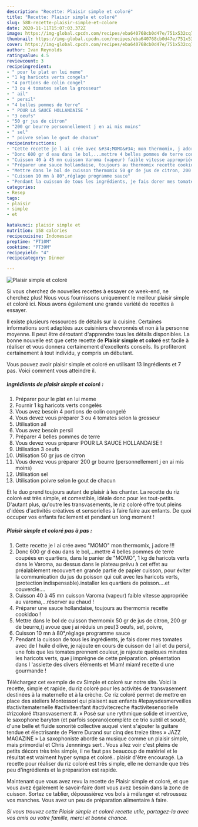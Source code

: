 ```yaml
---
description: "Recette: Plaisir simple et coloré"
title: "Recette: Plaisir simple et coloré"
slug: 588-recette-plaisir-simple-et-colore
date: 2020-11-11T15:07:03.372Z
image: https://img-global.cpcdn.com/recipes/eba640768cb0d47e/751x532cq70/plaisir-simple-et-colore-photo-principale-de-la-recette.jpg
thumbnail: https://img-global.cpcdn.com/recipes/eba640768cb0d47e/751x532cq70/plaisir-simple-et-colore-photo-principale-de-la-recette.jpg
cover: https://img-global.cpcdn.com/recipes/eba640768cb0d47e/751x532cq70/plaisir-simple-et-colore-photo-principale-de-la-recette.jpg
author: Ivan Reynolds
ratingvalue: 4.5
reviewcount: 3
recipeingredient:
- " pour le plat en lui meme"
- "1 kg haricots verts congels"
- "4 portions de colin congel"
- "3 ou 4 tomates selon la grosseur"
- " ail"
- " persil"
- "4 belles pommes de terre"
- " POUR LA SAUCE HOLLANDAISE "
- "3 oeufs"
- "50 gr jus de citron"
- "200 gr beurre personnellement j en ai mis moins"
- " sel"
- " poivre selon le gout de chacun"
recipeinstructions:
- "Cette recette je l ai crée avec &#34;MOMO&#34; mon thermomix, j adore !!!"
- "Donc 600 gr d eau dans le bol,...mettre 4 belles pommes de terre coupées en quartiers, dans le panier de &#34;MOMO&#34;, 1 kg de haricots verts dans le Varoma, au dessus dans le plateau prévu à cet effet au préalablement recouvert en grande partie de papier cuisson, pour éviter la communication du jus du poisson qui cuit avec les haricots verts, (protection indispensable).installer les quartiers de poisson....et couvercle...."
- "Cuisson 40 à 45 mn cuisson Varoma (vapeur) faible vitesse appropriée au varoma,...réserver au chaud !"
- "Préparer une sauce hollandaise, toujours au thermomix recette cookidoo !"
- "Mettre dans le bol de cuisson thermomix 50 gr de jus de citron, 200 gr de beurre,(j avoue que j ai réduis un peu)3 oeufs, sel, poivre,"
- "Cuisson 10 mn à 80°,réglage programme sauce"
- "Pendant la cuisson de tous les ingrédients, je fais dorer mes tomates avec de l huile d olive, je rajoute en cours de cuisson de l ail et du persil, une fois que les tomates prennent couleur, je rajoute quelques minutes les haricots verts, que j imprègne de cette préparation. présentation dans l &#39;assiette des divers éléments et Miam! miam! recette d une gourmande !"
categories:
- Resep
tags:
- plaisir
- simple
- et

katakunci: plaisir simple et 
nutrition: 158 calories
recipecuisine: Indonesian
preptime: "PT10M"
cooktime: "PT39M"
recipeyield: "4"
recipecategory: Dinner

---
```



![Plaisir simple et coloré](https://img-global.cpcdn.com/recipes/eba640768cb0d47e/751x532cq70/plaisir-simple-et-colore-photo-principale-de-la-recette.jpg)

Si vous cherchez de nouvelles recettes à essayer ce week-end, ne cherchez plus! Nous vous fournissons uniquement le meilleur plaisir simple et coloré ici. Nous avons également une grande variété de recettes à essayer.

Il existe plusieurs ressources de détails sur la cuisine. Certaines informations sont adaptées aux cuisiniers chevronnés et non à la personne moyenne. Il peut être déroutant d'apprendre tous les détails disponibles. La bonne nouvelle est que cette recette de <strong> Plaisir simple et coloré </strong> est facile à réaliser et vous donnera certainement d'excellents conseils. Ils profiteront certainement à tout individu, y compris un débutant.

<!--inarticleads1-->

Vous pouvez avoir plaisir simple et coloré en utilisant 13 Ingrédients et 7 pas. Voici comment vous atteindre il.

##### Ingrédients de plaisir simple et coloré :

1. Préparer  pour le plat en lui meme
1. Fournir 1 kg haricots verts congelés
1. Vous avez besoin 4 portions de colin congelé
1. Vous devez vous préparer 3 ou 4 tomates selon la grosseur
1. Utilisation  ail
1. Vous avez besoin  persil
1. Préparer 4 belles pommes de terre
1. Vous devez vous préparer  POUR LA SAUCE HOLLANDAISE !
1. Utilisation 3 oeufs
1. Utilisation 50 gr jus de citron
1. Vous devez vous préparer 200 gr beurre (personnellement j en ai mis moins)
1. Utilisation  sel
1. Utilisation  poivre selon le gout de chacun


Et le duo prend toujours autant de plaisir à les chanter. La recette du riz coloré est très simple, et comestible, idéale donc pour les tout-petits. D&#39;autant plus, qu&#39;outre les transvasements, le riz coloré offre tout pleins d&#39;idées d&#39;activités créatives et sensorielles à faire faire aux enfants. De quoi occuper vos enfants facilement et pendant un long moment ! 

<!--inarticleads2-->

##### Plaisir simple et coloré pas à pas :

1. Cette recette je l ai crée avec &#34;MOMO&#34; mon thermomix, j adore !!!
1. Donc 600 gr d eau dans le bol,...mettre 4 belles pommes de terre coupées en quartiers, dans le panier de &#34;MOMO&#34;, 1 kg de haricots verts dans le Varoma, au dessus dans le plateau prévu à cet effet au préalablement recouvert en grande partie de papier cuisson, pour éviter la communication du jus du poisson qui cuit avec les haricots verts, (protection indispensable).installer les quartiers de poisson....et couvercle....
1. Cuisson 40 à 45 mn cuisson Varoma (vapeur) faible vitesse appropriée au varoma,...réserver au chaud !
1. Préparer une sauce hollandaise, toujours au thermomix recette cookidoo !
1. Mettre dans le bol de cuisson thermomix 50 gr de jus de citron, 200 gr de beurre,(j avoue que j ai réduis un peu)3 oeufs, sel, poivre,
1. Cuisson 10 mn à 80°,réglage programme sauce
1. Pendant la cuisson de tous les ingrédients, je fais dorer mes tomates avec de l huile d olive, je rajoute en cours de cuisson de l ail et du persil, une fois que les tomates prennent couleur, je rajoute quelques minutes les haricots verts, que j imprègne de cette préparation. présentation dans l &#39;assiette des divers éléments et Miam! miam! recette d une gourmande !


Téléchargez cet exemple de cv Simple et coloré sur notre site. Voici la recette, simple et rapide, du riz coloré pour les activités de transvasement destinées à la maternelle et à la crèche. Ce riz coloré permet de mettre en place des ateliers Montessori qui plaisent aux enfants #lepaysdesmerveilles #activitematernelle #activiteenfant #activitecreche #activitesensorielle #rizcoloré #transvasement #. » Posé sur une rythmique solide et inventive, le saxophone baryton (et parfois soprano)complète ce trio subtil et soudé, d&#39;une belle et fluide sonorité collective auquel vient s&#39;ajouter la guitare tendue et électrisante de Pierre Durand sur cinq des treize titres » JAZZ MAGAZINE » La saxophoniste aborde sa musique comme un plaisir simple, mais primordial et Chris Jennnings sert . Vous allez voir c&#39;est pleins de petits décors très très simple, il ne faut pas beaucoup de matériel et le résultat est vraiment hyper sympa et coloré.. plaisir d&#39;être encouragé. La recette pour réaliser du riz coloré est très simple, elle ne demande que très peu d&#39;ingrédients et la préparation est rapide. 

<!--inarticleads1-->

<p>
Maintenant que vous avez revu la recette de Plaisir simple et coloré, et que vous avez également le savoir-faire dont vous avez besoin dans la zone de cuisson. Sortez ce tablier, dépoussiérez vos bols à mélanger et retroussez vos manches. Vous avez un peu de préparation alimentaire à faire.
</p>

<p>
<i>Si vous trouvez cette Plaisir simple et coloré recette utile, partagez-la avec vos amis ou votre famille, merci et bonne chance.</i>
</p>
